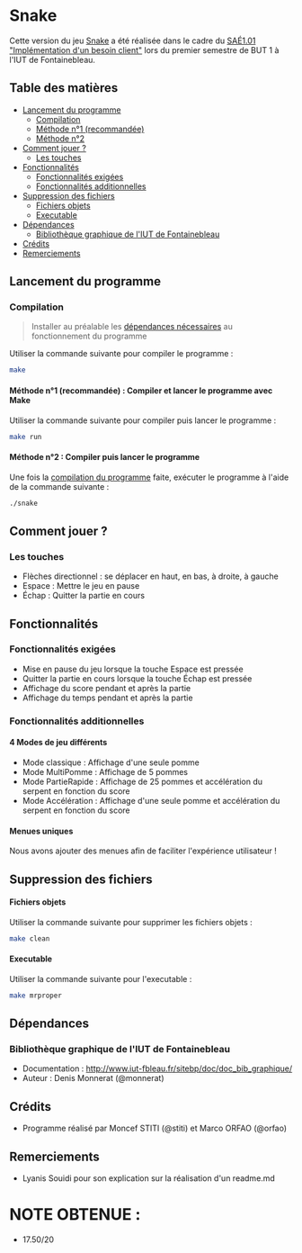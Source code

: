 # Snake

Cette version du jeu [Snake](https://fr.wikipedia.org/wiki/Serpentes) a été réalisée dans le cadre du [SAÉ1.01 "Implémentation d'un besoin client"](http://www.iut-fbleau.fr/sitebp/pt11/11_2023/UWO9O2WOJ7JETN3P.php) lors du premier semestre de BUT 1 à l'IUT de Fontainebleau.


## Table des matières
- [Lancement du programme](#lancement-du-programme)
  - [Compilation](#compilation)
  - [Méthode n°1 (recommandée)](#méthode-n°1-recommandée--compiler-et-lancer-le-programme-avec-make)
  - [Méthode n°2](#méthode-n°2--compiler-puis-lancer-le-programme)
- [Comment jouer ?](#comment-jouer)
  - [Les touches](#les-touches)
- [Fonctionnalités](#fonctionnalités)
  - [Fonctionnalités exigées](#fonctionnalités-exigées)
  - [Fonctionnalités additionnelles](#fonctionnalités-additionnelles)
- [Suppression des fichiers](#suppression-des-fichiers)
  - [Fichiers objets](#fichiers-objets)
  - [Executable](#executable)
- [Dépendances](#dépendances)
  - [Bibliothèque graphique de l'IUT de Fontainebleau](#bibliothèque-graphique-de-liut-de-fontainebleau)
- [Crédits](#crédits)
- [Remerciements](#remerciements)

## Lancement du programme
### Compilation
> Installer au préalable les [dépendances nécessaires](#dépendances) au fonctionnement du programme

Utiliser la commande suivante pour compiler le programme :
```bash
make
```
#### Méthode n°1 (recommandée) : Compiler et lancer le programme avec Make
Utiliser la commande suivante pour compiler puis lancer le programme :
```bash
make run
```

#### Méthode n°2 : Compiler puis lancer le programme
Une fois la [compilation du programme](#compilation) faite, exécuter le programme à l'aide de la commande suivante :
```bash
./snake
```


## Comment jouer ?
### Les touches 
- Flèches directionnel : se déplacer en haut, en bas, à droite, à gauche
- Espace : Mettre le jeu en pause
- Échap : Quitter la partie en cours


## Fonctionnalités

### Fonctionnalités exigées
 -   Mise en pause du jeu lorsque la touche Espace est pressée
 -   Quitter la partie en cours lorsque la touche Échap est pressée
 -   Affichage du score pendant et après la partie
 -   Affichage du temps pendant et après la partie

### Fonctionnalités additionnelles

#### 4 Modes de jeu différents
- Mode classique : Affichage d'une seule pomme
- Mode MultiPomme : Affichage de 5 pommes
- Mode PartieRapide : Affichage de 25 pommes et accélération du serpent en fonction du score
- Mode Accélération : Affichage d'une seule pomme et accélération du serpent en fonction du score

#### Menues uniques
Nous avons ajouter des menues afin de faciliter l'expérience utilisateur ! 

## Suppression des fichiers
#### Fichiers objets
Utiliser la commande suivante pour supprimer les fichiers objets :
```bash
make clean
```

#### Executable
Utiliser la commande suivante pour l'executable :
```bash
make mrproper
```

## Dépendances
### Bibliothèque graphique de l'IUT de Fontainebleau
 -   Documentation : http://www.iut-fbleau.fr/sitebp/doc/doc_bib_graphique/
 -   Auteur : Denis Monnerat (@monnerat)

## Crédits
 -   Programme réalisé par Moncef STITI (@stiti) et Marco ORFAO (@orfao)
 
 ## Remerciements
 -   Lyanis Souidi pour son explication sur la réalisation d'un readme.md


# NOTE OBTENUE : 
-  17.50/20 
